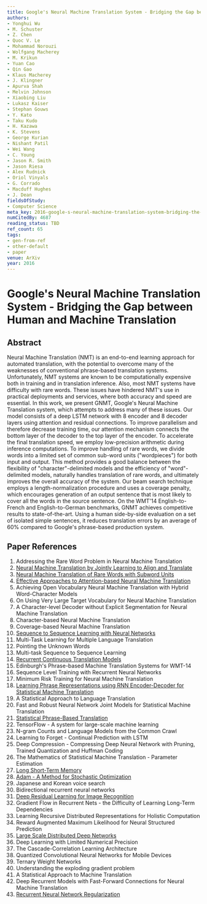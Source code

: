 ```yaml
---
title: Google's Neural Machine Translation System - Bridging the Gap between Human and Machine Translation
authors:
- Yonghui Wu
- M. Schuster
- Z. Chen
- Quoc V. Le
- Mohammad Norouzi
- Wolfgang Macherey
- M. Krikun
- Yuan Cao
- Qin Gao
- Klaus Macherey
- J. Klingner
- Apurva Shah
- Melvin Johnson
- Xiaobing Liu
- Lukasz Kaiser
- Stephan Gouws
- Y. Kato
- Taku Kudo
- H. Kazawa
- K. Stevens
- George Kurian
- Nishant Patil
- Wei Wang
- C. Young
- Jason R. Smith
- Jason Riesa
- Alex Rudnick
- Oriol Vinyals
- G. Corrado
- Macduff Hughes
- J. Dean
fieldsOfStudy:
- Computer Science
meta_key: 2016-google-s-neural-machine-translation-system-bridging-the-gap-between-human-and-machine-translation
numCitedBy: 4687
reading_status: TBD
ref_count: 65
tags:
- gen-from-ref
- other-default
- paper
venue: ArXiv
year: 2016
---
```


# Google's Neural Machine Translation System - Bridging the Gap between Human and Machine Translation

## Abstract

Neural Machine Translation (NMT) is an end-to-end learning approach for automated translation, with the potential to overcome many of the weaknesses of conventional phrase-based translation systems. Unfortunately, NMT systems are known to be computationally expensive both in training and in translation inference. Also, most NMT systems have difficulty with rare words. These issues have hindered NMT's use in practical deployments and services, where both accuracy and speed are essential. In this work, we present GNMT, Google's Neural Machine Translation system, which attempts to address many of these issues. Our model consists of a deep LSTM network with 8 encoder and 8 decoder layers using attention and residual connections. To improve parallelism and therefore decrease training time, our attention mechanism connects the bottom layer of the decoder to the top layer of the encoder. To accelerate the final translation speed, we employ low-precision arithmetic during inference computations. To improve handling of rare words, we divide words into a limited set of common sub-word units ("wordpieces") for both input and output. This method provides a good balance between the flexibility of "character"-delimited models and the efficiency of "word"-delimited models, naturally handles translation of rare words, and ultimately improves the overall accuracy of the system. Our beam search technique employs a length-normalization procedure and uses a coverage penalty, which encourages generation of an output sentence that is most likely to cover all the words in the source sentence. On the WMT'14 English-to-French and English-to-German benchmarks, GNMT achieves competitive results to state-of-the-art. Using a human side-by-side evaluation on a set of isolated simple sentences, it reduces translation errors by an average of 60% compared to Google's phrase-based production system.

## Paper References

1. Addressing the Rare Word Problem in Neural Machine Translation
2. [Neural Machine Translation by Jointly Learning to Align and Translate](2015-neural-machine-translation-by-jointly-learning-to-align-and-translate)
3. [Neural Machine Translation of Rare Words with Subword Units](2016-neural-machine-translation-of-rare-words-with-subword-units)
4. [Effective Approaches to Attention-based Neural Machine Translation](2015-effective-approaches-to-attention-based-neural-machine-translation)
5. Achieving Open Vocabulary Neural Machine Translation with Hybrid Word-Character Models
6. On Using Very Large Target Vocabulary for Neural Machine Translation
7. A Character-level Decoder without Explicit Segmentation for Neural Machine Translation
8. Character-based Neural Machine Translation
9. Coverage-based Neural Machine Translation
10. [Sequence to Sequence Learning with Neural Networks](2014-sequence-to-sequence-learning-with-neural-networks)
11. Multi-Task Learning for Multiple Language Translation
12. Pointing the Unknown Words
13. Multi-task Sequence to Sequence Learning
14. [Recurrent Continuous Translation Models](2013-recurrent-continuous-translation-models)
15. Edinburgh's Phrase-based Machine Translation Systems for WMT-14
16. Sequence Level Training with Recurrent Neural Networks
17. Minimum Risk Training for Neural Machine Translation
18. [Learning Phrase Representations using RNN Encoder-Decoder for Statistical Machine Translation](2014-learning-phrase-representations-using-rnn-encoder-decoder-for-statistical-machine-translation)
19. A Statistical Approach to Language Translation
20. Fast and Robust Neural Network Joint Models for Statistical Machine Translation
21. [Statistical Phrase-Based Translation](2003-statistical-phrase-based-translation)
22. TensorFlow - A system for large-scale machine learning
23. N-gram Counts and Language Models from the Common Crawl
24. Learning to Forget - Continual Prediction with LSTM
25. Deep Compression - Compressing Deep Neural Network with Pruning, Trained Quantization and Huffman Coding
26. The Mathematics of Statistical Machine Translation - Parameter Estimation
27. [Long Short-Term Memory](1997-long-short-term-memory)
28. [Adam - A Method for Stochastic Optimization](2015-adam-a-method-for-stochastic-optimization)
29. Japanese and Korean voice search
30. Bidirectional recurrent neural networks
31. [Deep Residual Learning for Image Recognition](2015-resnet.md)
32. Gradient Flow in Recurrent Nets - the Difficulty of Learning Long-Term Dependencies
33. Learning Recursive Distributed Representations for Holistic Computation
34. Reward Augmented Maximum Likelihood for Neural Structured Prediction
35. [Large Scale Distributed Deep Networks](2012-large-scale-distributed-deep-networks)
36. Deep Learning with Limited Numerical Precision
37. The Cascade-Correlation Learning Architecture
38. Quantized Convolutional Neural Networks for Mobile Devices
39. Ternary Weight Networks
40. Understanding the exploding gradient problem
41. A Statistical Approach to Machine Translation
42. Deep Recurrent Models with Fast-Forward Connections for Neural Machine Translation
43. [Recurrent Neural Network Regularization](2014-recurrent-neural-network-regularization)
